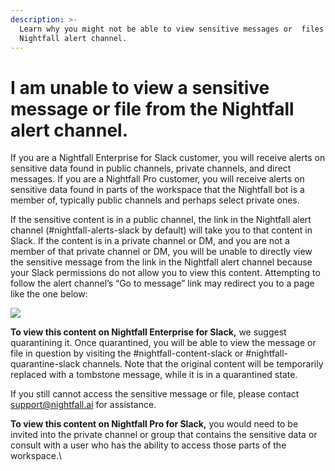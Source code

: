 ```yaml
---
description: >-
  Learn why you might not be able to view sensitive messages or  files in
  Nightfall alert channel.
---
```


# I am unable to view a sensitive message or file from the Nightfall alert channel.

If you are a Nightfall Enterprise for Slack customer, you will receive alerts on sensitive data found in public channels, private channels, and direct messages. If you are a Nightfall Pro customer, you will receive alerts on sensitive data found in parts of the workspace that the Nightfall bot is a member of, typically public channels and perhaps select private ones.

If the sensitive content is in a public channel, the link in the Nightfall alert channel (#nightfall-alerts-slack by default) will take you to that content in Slack. If the content is in a private channel or DM, and you are not a member of that private channel or DM, you will be unable to directly view the sensitive message from the link in the Nightfall alert channel because your Slack permissions do not allow you to view this content. Attempting to follow the alert channel’s “Go to message” link may redirect you to a page like the one below:

![](https://nightfall.intercom-attachments-7.com/i/o/273988772/a6383b8ed2ef2f945d1ba34c/8U0WZ0NpRmzVudue_Xo46awpvd4eCoGVPQPEDJqHp_iZ7sSfpSlBwL6ICaptEpTQJye_5WOAddPnU4arjksFoVmLIgR5FHKjQIDJk20RL5B1izMkuqTuNae90_QNwMTwV4P_cLiL)

**To view this content on Nightfall Enterprise for Slack,** we suggest quarantining it. Once quarantined, you will be able to view the message or file in question by visiting the #nightfall-content-slack or #nightfall-quarantine-slack channels. Note that the original content will be temporarily replaced with a tombstone message, while it is in a quarantined state.

If you still cannot access the sensitive message or file, please contact [support@nightfall.ai](mailto:support@nightfall.ai) for assistance.

**To view this content on Nightfall Pro for Slack,** you would need to be invited into the private channel or group that contains the sensitive data or consult with a user who has the ability to access those parts of the workspace.\

